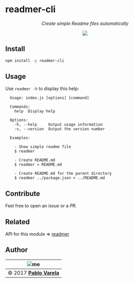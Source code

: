 
# readmer-cli

<p align="center">
  <i>Create simple Readme files automatically</i>
</p>
<p align="center">
  <a href="https://www.npmjs.com/package/readmer-cli"><img src="https://img.shields.io/npm/dt/readmer-cli.svg" /></a>
</p>

## Install

```bash
npm install -g readmer-cli
```

## Usage

Use `readmer -h`  to display this help:

```
  Usage: index.js [options] [command]
  
  Commands:
    help  Display help
  
  Options:
    -h, --help     Output usage information
    -v, --version  Output the version number
  
  Examples:

    - Show simple readme file
    $ readmer

    - Create README.md
    $ readmer > README.md

    - Create README.md for the parent directory
    $ readmer ../package.json > ../README.md
```

## Contribute

Feel free to open an _issue_ or a _PR_.

## Related

API for this module => [readmer](https://github.com/pablopunk/readmer)

## Author

| ![me](https://www.gravatar.com/avatar/fa50aeff0ddd6e63273a068b04353d9d?s=100)|
| -----------------------------------------------------------------------------|
| © 2017 [__Pablo Varela__](http://pablo.life)                                 |

